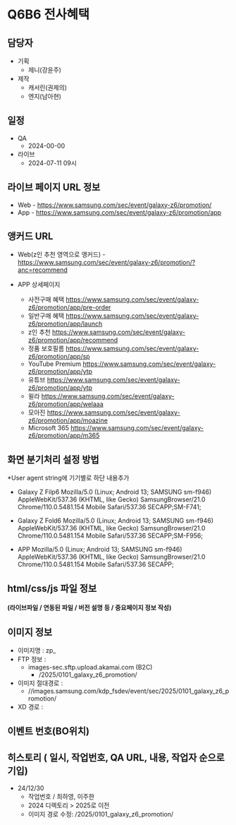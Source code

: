 # Q6B6 전사혜택

## 담당자

+ 기획
    - 제니(강윤주)
+ 제작
    - 캐서린(권제의)
    - 엔지(남아현)

## 일정

+ QA
    - 2024-00-00
+ 라이브
    - 2024-07-11 09시

##  라이브 페이지 URL 정보
+ Web - https://www.samsung.com/sec/event/galaxy-z6/promotion/
+ App - https://www.samsung.com/sec/event/galaxy-z6/promotion/app

## 앵커드 URL
+ Web(z인 추천 영역으로 앵커드) - https://www.samsung.com/sec/event/galaxy-z6/promotion/?anc=recommend

+ APP 상세페이지
  - 사전구매 혜택 https://www.samsung.com/sec/event/galaxy-z6/promotion/app/pre-order
  - 일반구매 혜택 https://www.samsung.com/sec/event/galaxy-z6/promotion/app/launch
  - z인 추천 https://www.samsung.com/sec/event/galaxy-z6/promotion/app/recommend
  - 정품 보호필름 https://www.samsung.com/sec/event/galaxy-z6/promotion/app/sp
  - YouTube Premium https://www.samsung.com/sec/event/galaxy-z6/promotion/app/ytp
  - 유튜브 https://www.samsung.com/sec/event/galaxy-z6/promotion/app/ytp
  - 윌라 https://www.samsung.com/sec/event/galaxy-z6/promotion/app/welaaa
  - 모아진 https://www.samsung.com/sec/event/galaxy-z6/promotion/app/moazine
  - Microsoft 365 https://www.samsung.com/sec/event/galaxy-z6/promotion/app/m365


##  화면 분기처리 설정 방법
*User agent string에 기기별로 하단 내용추가

- Galaxy Z Filp6
Mozilla/5.0 (Linux; Android 13; SAMSUNG sm-f946) AppleWebKit/537.36 (KHTML, like Gecko) SamsungBrowser/21.0 Chrome/110.0.5481.154 Mobile Safari/537.36 SECAPP;SM-F741;

- Galaxy Z Fold6
Mozilla/5.0 (Linux; Android 13; SAMSUNG sm-f946) AppleWebKit/537.36 (KHTML, like Gecko) SamsungBrowser/21.0 Chrome/110.0.5481.154 Mobile Safari/537.36 SECAPP;SM-F956;

- APP
Mozilla/5.0 (Linux; Android 13; SAMSUNG sm-f946) AppleWebKit/537.36 (KHTML, like Gecko) SamsungBrowser/21.0 Chrome/110.0.5481.154 Mobile Safari/537.36 SECAPP;

## html/css/js 파일 정보

#### (라이브파일 / 연동된 파일 / 버전 설명 등 / 중요페이지 정보 작성)

## 이미지 정보
- 이미지명 : zp_ 
- FTP 정보 : 
  - images-sec.sftp.upload.akamai.com (B2C)
    - /2025/0101_galaxy_z6_promotion/
- 이미지 절대경로 : 
  - //images.samsung.com/kdp_fsdev/event/sec/2025/0101_galaxy_z6_promotion/
- XD 경로 : 

## 이벤트 번호(BO위치)

## 히스토리 ( 일시, 작업번호, QA URL, 내용, 작업자 순으로 기입)
- 24/12/30
    - 작업번호 / 최하영, 이주한
    - 2024 디렉토리 > 2025로 이전
    - 이미지 경로 수정: /2025/0101_galaxy_z6_promotion/